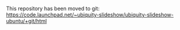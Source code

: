 This repository has been moved to git:
https://code.launchpad.net/~ubiquity-slideshow/ubiquity-slideshow-ubuntu/+git/html
